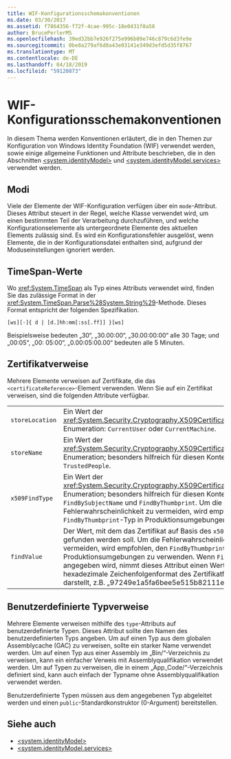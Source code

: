 ```yaml
---
title: WIF-Konfigurationsschemakonventionen
ms.date: 03/30/2017
ms.assetid: f7864356-f72f-4cae-995c-18e0431f8a58
author: BrucePerlerMS
ms.openlocfilehash: 39ed32bb7e926f275e996b09e746c879c6d3fe9e
ms.sourcegitcommit: 0be8a279af6d8a43e03141e349d3efd5d35f8767
ms.translationtype: MT
ms.contentlocale: de-DE
ms.lasthandoff: 04/18/2019
ms.locfileid: "59120873"
---
```

# <a name="wif-configuration-schema-conventions"></a>WIF-Konfigurationsschemakonventionen
In diesem Thema werden Konventionen erläutert, die in den Themen zur Konfiguration von Windows Identity Foundation (WIF) verwendet werden, sowie einige allgemeine Funktionen und Attribute beschrieben, die in den Abschnitten [\<system.identityModel>](../../../docs/framework/configure-apps/file-schema/windows-identity-foundation/system-identitymodel.md) und [\<system.identityModel.services>](../../../docs/framework/configure-apps/file-schema/windows-identity-foundation/system-identitymodel-services.md) verwendet werden.  
  
<a name="BKMK_Modes"></a>   
## <a name="modes"></a>Modi  
 Viele der Elemente der WIF-Konfiguration verfügen über ein `mode`-Attribut. Dieses Attribut steuert in der Regel, welche Klasse verwendet wird, um einen bestimmten Teil der Verarbeitung durchzuführen, und welche Konfigurationselemente als untergeordnete Elemente des aktuellen Elements zulässig sind. Es wird ein Konfigurationsfehler ausgelöst, wenn Elemente, die in der Konfigurationsdatei enthalten sind, aufgrund der Moduseinstellungen ignoriert werden.  
  
<a name="BKMK_TimespanValues"></a>   
## <a name="timespan-values"></a>TimeSpan-Werte  
 Wo <xref:System.TimeSpan> als Typ eines Attributs verwendet wird, finden Sie das zulässige Format in der <xref:System.TimeSpan.Parse%28System.String%29>-Methode. Dieses Format entspricht der folgenden Spezifikation.  
  
```  
[ws][-]{ d | [d.]hh:mm[:ss[.ff]] }[ws]  
```  
  
 Beispielsweise bedeuten „30“, „30.00:00“, „30.00:00:00“ alle 30 Tage; und „00:05“, „00: 05:00“, „0.00:05:00.00“ bedeuten alle 5 Minuten.  
  
<a name="BKMK_CertificateReferences"></a>   
## <a name="certificate-references"></a>Zertifikatverweise  
 Mehrere Elemente verweisen auf Zertifikate, die das `<certificateReference>`-Element verwenden. Wenn Sie auf ein Zertifikat verweisen, sind die folgenden Attribute verfügbar.  
  
|||  
|-|-|  
|`storeLocation`|Ein Wert der <xref:System.Security.Cryptography.X509Certificates.StoreLocation>-Enumeration: `CurrentUser` oder `CurrentMachine`.|  
|`storeName`|Ein Wert der <xref:System.Security.Cryptography.X509Certificates.StoreName>-Enumeration; besonders hilfreich für diesen Kontext sind `My` und `TrustedPeople`.|  
|`x509FindType`|Ein Wert der <xref:System.Security.Cryptography.X509Certificates.X509FindType>-Enumeration; besonders hilfreich für diesen Kontext sind `FindBySubjectName` und `FindByThumbprint`. Um die Fehlerwahrscheinlichkeit zu vermeiden, wird empfohlen, den `FindByThumbprint`-Typ in Produktionsumgebungen zu verwenden.|  
|`findValue`|Der Wert, mit dem das Zertifikat auf Basis des `x509FindType`-Attributs gefunden werden soll. Um die Fehlerwahrscheinlichkeit zu vermeiden, wird empfohlen, den `FindByThumbprint`-Typ in Produktionsumgebungen zu verwenden. Wenn `FindByThumbPrint` angegeben wird, nimmt dieses Attribut einen Wert an, der das hexadezimale Zeichenfolgenformat des Zertifikatfingerabdrucks darstellt, z.B. „97249e1a5fa6bee5e515b82111ef524a4c91583f“.|  
  
<a name="BKMK_CustomTypeReferences"></a>   
## <a name="custom-type-references"></a>Benutzerdefinierte Typverweise  
 Mehrere Elemente verweisen mithilfe des `type`-Attributs auf benutzerdefinierte Typen. Dieses Attribut sollte den Namen des benutzerdefinierten Typs angeben. Um auf einen Typ aus dem globalen Assemblycache (GAC) zu verweisen, sollte ein starker Name verwendet werden. Um auf einen Typ aus einer Assembly im „Bin/“-Verzeichnis zu verweisen, kann ein einfacher Verweis mit Assemblyqualifikation verwendet werden. Um auf Typen zu verweisen, die in einem „App_Code/“-Verzeichnis definiert sind, kann auch einfach der Typname ohne Assemblyqualifikation verwendet werden.  
  
 Benutzerdefinierte Typen müssen aus dem angegebenen Typ abgeleitet werden und einen `public`-Standardkonstruktor (0-Argument) bereitstellen.  
  
## <a name="see-also"></a>Siehe auch

- [\<system.identityModel>](../../../docs/framework/configure-apps/file-schema/windows-identity-foundation/system-identitymodel.md)
- [\<system.identityModel.services>](../../../docs/framework/configure-apps/file-schema/windows-identity-foundation/system-identitymodel-services.md)
